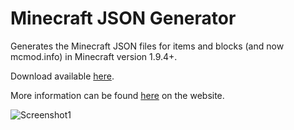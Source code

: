 # Minecraft JSON Generator

Generates the Minecraft JSON files for items and blocks (and now mcmod.info) in Minecraft version 1.9.4+.

Download available [here](https://github.com/MiningMark48/Minecraft-JSON-Generator/releases).

More information can be found [here](http://miningmark48.xyz/projects/mcjsongen/) on the website.

![Screenshot1](http://miningmark48.xyz/img/projects/mcjsongen/screenshot1.png "Main window.")
